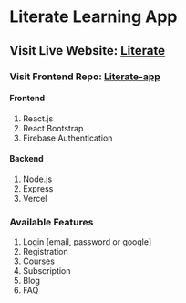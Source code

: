 # Literate Learning App

## Visit Live Website: [Literate](https://literate-d3e2f.web.app)
### Visit Frontend Repo: [Literate-app](https://github.com/nafisnihal/literate-learning-app)

#### Frontend
1. React.js
2. React Bootstrap
3. Firebase Authentication

#### Backend
1. Node.js
2. Express
3. Vercel



### Available Features

1. Login [email, password or google]
2. Registration
3. Courses
4. Subscription
5. Blog
6. FAQ
